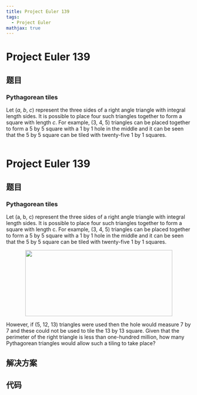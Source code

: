 ```yaml
---
title: Project Euler 139
tags:
  - Project Euler
mathjax: true
---
```

<escape><!-- more --></escape>
    
# Project Euler 139
## 题目
### Pythagorean tiles

Let (<i>a</i>, <i>b</i>, <i>c</i>) represent the three sides of a right angle triangle with integral length sides. It is possible to place four such triangles together to form a square with length <i>c</i>.
For example, (3, 4, 5) triangles can be placed together to form a 5 by 5 square with a 1 by 1 hole in the middle and it can be seen that the 5 by 5 square can be tiled with twenty-five 1 by 1 squares.
<div class="center">
<img src="project/images/p139.png" class="dark_img" alt="" />

# Project Euler 139
## 题目
### Pythagorean tiles
Let (a, b, c) represent the three sides of a right angle triangle with integral length sides. It is possible to place four such triangles together to form a square with length c.
For example, (3, 4, 5) triangles can be placed together to form a 5 by 5 square with a 1 by 1 hole in the middle and it can be seen that the 5 by 5 square can be tiled with twenty-five 1 by 1 squares.
<center><img src="https://projecteuler.net/project/images/p139.gif" width="400" height="180" alt=""></center>

However, if (5, 12, 13) triangles were used then the hole would measure 7 by 7 and these could not be used to tile the 13 by 13 square.
Given that the perimeter of the right triangle is less than one-hundred million, how many Pythagorean triangles would allow such a tiling to take place?


## 解决方案


## 代码


